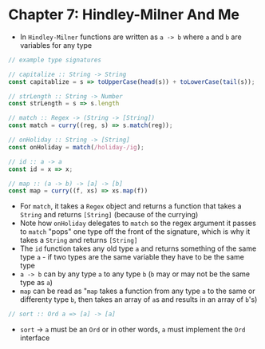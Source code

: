 # Chapter 7: Hindley-Milner And Me

* In `Hindley-Milner` functions are written as `a -> b` where `a` and `b` are variables for any type

```javascript
// example type signatures

// capitalize :: String -> String
const capitablize = s => toUpperCase(head(s)) + toLowerCase(tail(s));

// strLength :: String -> Number
const strLength = s => s.length

// match :: Regex -> (String -> [String])
const match = curry((reg, s) => s.match(reg));

// onHoliday :: String -> [String]
const onHoliday = match(/holiday-/ig);

// id :: a -> a
const id = x => x;

// map :: (a -> b) -> [a] -> [b]
const map = curry((f, xs) => xs.map(f))
```

* For `match`, it takes a `Regex` object and returns a function that takes a `String` and returns `[String]` (because of the currying)
* Note how `onHoliday` delegates to `match` so the regex argument it passes to `match` "pops" one type off the front of the signature, which is why it takes a `String` and returns `[String]`
* The `id` function takes any old type `a` and returns something of the same type `a` - if two types are the same variable they have to be the same type
* `a -> b` can by any type `a` to any type `b` (`b` may or may not be the same type as `a`)
* `map` can be read as "`map` takes a function from any type `a` to the same or differenty type `b`, then takes an array of `a`s and results in an array of `b`'s)

```javascript
// sort :: Ord a => [a] -> [a]
```

* `sort` -> `a` must be an `Ord` or in other words, `a` must implement the `Ord` interface